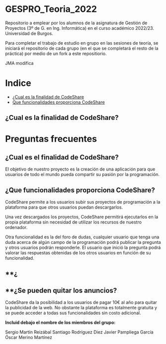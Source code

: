 # **GESPRO_Teoria_2022**
Repositorio a emplear por los alumnos de la asignatura de Gestión de Proyectos (3º de G. en Ing. Informática) en el curso académico 2022/23. Universidad de Burgos.

Para completar el trabajo de estudio en grupo en las sesiones de teoría, se iniciará el repositorio de cada grupo (en el que se completará el resto de la práctica) por medio de un fork a este repositiorio.


JMA modifica

# Indice

-   [¿Cual es la finalidad de CodeShare](#¿cual-es-la-finalidad-de-codeshare)
-   [Que funcionalidades proporciona CodeShare](#¿que-funcionalidades-proporciona-codeshare)

## **¿Cual es la finalidad de CodeShare?**
# Preguntas frecuentes

## **¿Cual es el finalidad de CodeShare?**
El objetivo de nuestro proyecto es la creación de una aplicación para que usuarios de todo el mundo pueda compartir su pasión por la programación.

## **¿Que funcionalidades proporciona CodeShare?**
CodeShare permite a los usuarios subir sus proyectos de programación a la plataforma para que otros usuarios puedan descargarlos.

Una vez descargados los proyectos, CodeShare permitirá ejecutarlos en la propia plataforma sin necesidad de utilizar los recursos de nuestro ordenador.

Otra funcionalidad es la del foro de dudas, cualquier usuario que tenga una duda acerca de algún campo de la programación podrá publicar la pregunta y otros usuarios podrán responderle. El usuario que inició la pregunta podrá valorar las respuestas obtenidas de los otros usuarios en función de su funcionalidad.

## **¿

## **¿Se pueden quitar los anuncios?
CodeShare da la posibilidad a los usuarios de pagar 10€ al año para quitar la publicidad de la web.
No obstante la plataforma es totalmente gratuita y se puede acceder a todas sus funcionalidades sin costo adicional.






**Incluid debajo el nombre de los miembros del grupo:**

Sergio Martín Reizábal
Santiago Rodríguez Diez
Javier Pampliega García
Óscar Merino Martínez